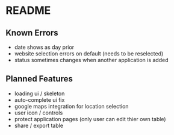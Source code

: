 # README

## Known Errors

- date shows as day prior
- website selection errors on default (needs to be reselected)
- status sometimes changes when another application is added

## Planned Features

- loading ui / skeleton
- auto-complete ui fix
- google maps integration for location selection
- user icon / controls
- protect application pages (only user can edit thier own table)
- share / export table
